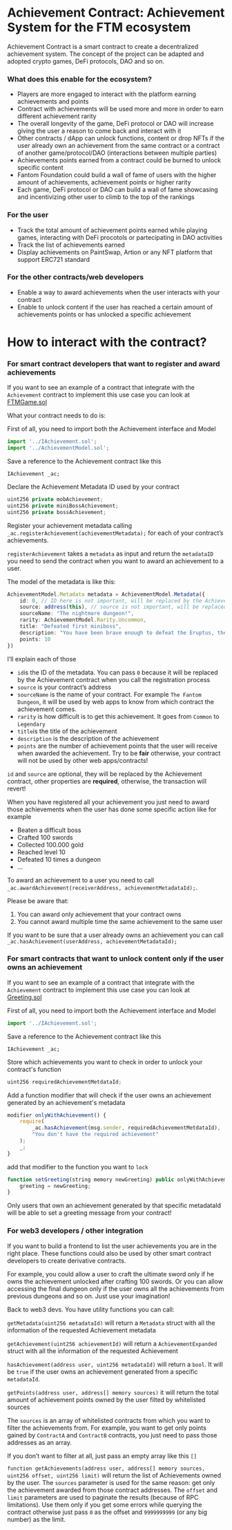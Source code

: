 # Achievement Contract: Achievement System for the FTM ecosystem

Achievement Contract is a smart contract to create a decentralized achievement system. The concept of the project can be adapted and adopted crypto games, DeFi protocols, DAO and so on.

### What does this enable for the ecosystem?

- Players are more engaged to interact with the platform earning achievements and points
- Contract with achievements will be used more and more in order to earn different achievement rarity
- The overall longevity of the game, DeFi protocol or DAO will increase giving the user a reason to come back and interact with it
- Other contracts / dApp can unlock functions, content or drop NFTs if the user already own an achievement from the same contract or a contract of another game/protocol/DAO (interactions between multiple parties)
- Achievements points earned from a contract could be burned to unlock specific content
- Fantom Foundation could build a wall of fame of users with the higher amount of achievements, achievement points or higher rarity
- Each game, DeFi protocol or DAO can build a wall of fame showcasing and incentivizing other user to climb to the top of the rankings

### For the user

- Track the total amount of achievement points earned while playing games, interacting with DeFi procotols or partecipating in DAO activities
- Track the list of achievements earned
- Display achievements on PaintSwap, Artion or any NFT platform that support ERC721 standard

### For the other contracts/web developers

- Enable a way to award achievements when the user interacts with your contract
- Enable to unlock content if the user has reached a certain amount of achievements points or has unlocked a specific achievement

# How to interact with the contract?

### For smart contract developers that want to register and award achievements

If you want to see an example of a contract that integrate with the `Achievement` contract to implement this use case you can look at [FTMGame.sol](https://github.com/StErMi/achievement-system-contract/blob/main/contracts/utils/FTMGame.sol)

What your contract needs to do is:

First of all, you need to import both the Achievement interface and Model

```ts
import '../IAchievement.sol';
import '../AchievementModel.sol';
```

Save a reference to the Achievement contract like this

`IAchievement _ac;`

Declare the Achievement Metadata ID used by your contract

```ts
uint256 private mobAchievement;
uint256 private miniBossAchievement;
uint256 private bossAchievement;
```

Register your achievement metadata calling `_ac.registerAchievement(achievementMetadata);` for each of your contract’s achievements.

`registerAchievement` takes a `metadata` as input and return the `metadataID` you need to send the contract when you want to award an achievement to a user.

The model of the metadata is like this:

```ts
AchievementModel.Metadata metadata = AchievementModel.Metadata({
    id: 0, // ID here is not important, will be replaced by the AchievementContract
    source: address(this), // source is not important, will be replaced by the AchievementContract
    sourceName: "The nightmare dungeon!",
    rarity: AchievementModel.Rarity.Uncommon,
    title: "Defeated first miniboss",
    description: "You have been brave enough to defeat the Eruptus, the mini boss of 'The Fantom Dungeon'",
    points: 10
})
```

I’ll explain each of those

- `id`is the ID of the metadata. You can pass `0` because it will be replaced by the Achievement contract when you call the registration process
- `source` is your contract’s address
- `sourceName` is the name of your contract. For example `The Fantom Dungeon`, it will be used by web apps to know from which contract the achievement comes.
- `rarity` is how difficult is to get this achievement. It goes from `Common` to `Legendary`
- `title`is the title of the achievement
- `description` is the description of the achievement
- `points` are the number of achievement points that the user will receive when awarded the achievement. Try to be **fair** otherwise, your contract will not be used by other web apps/contracts!

`id` and `source` are optional, they will be replaced by the Achievement contract, other properties are **required**, otherwise, the transaction will revert!

When you have registered all your achievement you just need to award those achievements when the user has done some specific action like for example

- Beaten a difficult boss
- Crafted 100 swords
- Collected 100.000 gold
- Reached level 10
- Defeated 10 times a dungeon
- …

To award an achievement to a user you need to call `_ac.awardAchievement(receiverAddress, achievementMetadataId);`.

Please be aware that:

1.  You can award only achievement that your contract owns
2.  You cannot award multiple time the same achievement to the same user

If you want to be sure that a user already owns an achievement you can call `_ac.hasAchievement(userAddress, achievementMetadataId);`

### For smart contracts that want to unlock content only if the user owns an achievement

If you want to see an example of a contract that integrate with the `Achievement` contract to implement this use case you can look at [Greeting.sol](https://github.com/StErMi/achievement-system-contract/blob/main/contracts/utils/Greeting.sol)

First of all, you need to import both the Achievement interface and Model

```ts
import '../IAchievement.sol';
```

Save a reference to the Achievement contract like this

`IAchievement _ac;`

Store which achievements you want to check in order to unlock your contract's function

```ts
uint256 requiredAchievementMetdataId;
```

Add a function modifier that will check if the user owns an achievement generated by an achievement's metadata

```ts
modifier onlyWithAchievement() {
    require(
        _ac.hasAchievement(msg.sender, requiredAchievementMetdataId),
        "You don't have the required achievement"
    );
    _;
}
```

add that modifier to the function you want to `lock`

```ts
function setGreeting(string memory newGreeting) public onlyWithAchievement {
    greeting = newGreeting;
}
```

Only users that own an achievement generated by that specific metadataId will be able to set a greeting message from your contract!

### For web3 developers / other integration

If you want to build a frontend to list the user achievements you are in the right place. These functions could also be used by other smart contract developers to create derivative contracts.

For example, you could allow a user to craft the ultimate sword only if he owns the achievement unlocked after crafting 100 swords. Or you can allow accessing the final dungeon only if the user owns all the achievements from previous dungeons and so on. Just use your imagination!

Back to web3 devs. You have utility functions you can call:

`getMetadata(uint256 metadataId)` will return a `Metadata` struct with all the information of the requested Achievement metadata

`getAchievement(uint256 achievementId)` will return a `AchievementExpanded` struct with all the information of the requested Achievement

`hasAchievement(address user, uint256 metadataId)` will return a `bool`. It will be `true` if the user owns an achievement generated from a specific `metadataId`.

`getPoints(address user, address[] memory sources)` it will return the total amount of achievement points owned by the user filted by whitelisted sources

The `sources` is an array of whitelisted contracts from which you want to filter the achievements from. For example, you want to get only points gained by `ContractA` and `ContractB` contracts, you just need to pass those addresses as an array.

If you don’t want to filter at all, just pass an empty array like this `[]`

`function getAchievements(address user, address[] memory sources, uint256 offset, uint256 limit)` will return the list of Achievements owned by the user. The `sources` parameter is used for the same reason: get only the achievement awarded from those contract addresses. The `offset` and `limit` parameters are used to paginate the results (because of RPC limitations). Use them only if you get some errors while querying the contract otherwise just pass `0` as the offset and `9999999999` (or any big number) as the limit.
